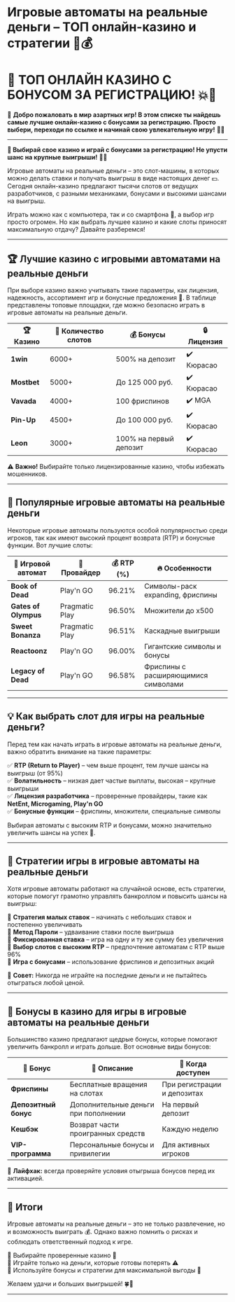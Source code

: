 # Игровые автоматы на реальные деньги – ТОП онлайн-казино и стратегии 🎰💰

# 🎰 ТОП ОНЛАЙН КАЗИНО С БОНУСОМ ЗА РЕГИСТРАЦИЮ! 💥🎯  

🚀 **Добро пожаловать в мир азартных игр! В этом списке ты найдешь самые лучшие онлайн-казино с бонусами за регистрацию. Просто выбери, переходи по ссылке и начинай свою увлекательную игру!** 🎲✨

---

**💎 Выбирай свое казино и играй с бонусами за регистрацию! Не упусти шанс на крупные выигрыши!** 🎉✨

Игровые автоматы на реальные деньги – это слот-машины, в которых можно делать ставки и получать выигрыш в виде настоящих денег 💵. Сегодня онлайн-казино предлагают тысячи слотов от ведущих разработчиков, с разными механиками, бонусами и высокими шансами на выигрыш.

Играть можно как с компьютера, так и со смартфона 📱, а выбор игр просто огромен. Но как выбрать лучшее казино и какие слоты приносят максимальную отдачу? Давайте разберемся!

---

## 🏆 Лучшие казино с игровыми автоматами на реальные деньги  

При выборе казино важно учитывать такие параметры, как лицензия, надежность, ассортимент игр и бонусные предложения 🎁. В таблице представлены топовые площадки, где можно безопасно играть в игровые автоматы на реальные деньги.

| 🏆 Казино | 🎰 Количество слотов | 💰 Бонусы | 🔒 Лицензия |
|-----------|------------------|-----------------|----------------|
| **1win** | 6000+ | 500% на депозит | ✔️ Кюрасао |
| **Mostbet** | 5000+ | До 125 000 руб. | ✔️ Кюрасао |
| **Vavada** | 4000+ | 100 фриспинов | ✔️ MGA |
| **Pin-Up** | 4500+ | До 100 000 руб. | ✔️ Кюрасао |
| **Leon** | 3000+ | 100% на первый депозит | ✔️ Кюрасао |

⚠️ **Важно!** Выбирайте только лицензированные казино, чтобы избежать мошенников.

---

## 🎰 Популярные игровые автоматы на реальные деньги  

Некоторые игровые автоматы пользуются особой популярностью среди игроков, так как имеют высокий процент возврата (RTP) и бонусные функции. Вот лучшие слоты:

| 🎰 Игровой автомат | 🏅 Провайдер | 💰 RTP (%) | 🔥 Особенности |
|--------------------|-------------|------------|----------------|
| **Book of Dead** | Play'n GO | 96.21% | Символы-раск expanding, фриспины |
| **Gates of Olympus** | Pragmatic Play | 96.50% | Множители до x500 |
| **Sweet Bonanza** | Pragmatic Play | 96.51% | Каскадные выигрыши |
| **Reactoonz** | Play'n GO | 96.00% | Гигантские символы и бонусы |
| **Legacy of Dead** | Play'n GO | 96.58% | Фриспины с расширяющимися символами |

---

## 💡 Как выбрать слот для игры на реальные деньги?  

Перед тем как начать играть в игровые автоматы на реальные деньги, важно обратить внимание на такие параметры:

✅ **RTP (Return to Player)** – чем выше процент, тем лучше шансы на выигрыш (от 95%)  
✅ **Волатильность** – низкая дает частые выплаты, высокая – крупные выигрыши  
✅ **Лицензия разработчика** – проверенные провайдеры, такие как **NetEnt, Microgaming, Play'n GO**  
✅ **Бонусные функции** – фриспины, множители, специальные символы  

Выбирая автоматы с высоким RTP и бонусами, можно значительно увеличить шансы на успех 🎯.

---

## 🎯 Стратегии игры в игровые автоматы на реальные деньги  

Хотя игровые автоматы работают на случайной основе, есть стратегии, которые помогут грамотно управлять банкроллом и повысить шансы на выигрыш:

📌 **Стратегия малых ставок** – начинать с небольших ставок и постепенно увеличивать  
📌 **Метод Пароли** – удваивание ставки после выигрыша  
📌 **Фиксированная ставка** – игра на одну и ту же сумму без увеличения  
📌 **Выбор слотов с высоким RTP** – предпочтение автоматам с RTP выше 96%  
📌 **Игра с бонусами** – использование фриспинов и депозитных акций  

🚨 **Совет:** Никогда не играйте на последние деньги и не пытайтесь отыграться любой ценой.

---

## 🎁 Бонусы в казино для игры в игровые автоматы на реальные деньги  

Большинство казино предлагают щедрые бонусы, которые помогают увеличить банкролл и играть дольше. Вот основные виды бонусов:

| 🎁 Бонус | 📌 Описание | 📅 Когда доступен |
|---------|-----------|----------------|
| **Фриспины** | Бесплатные вращения на слотах | При регистрации и депозитах |
| **Депозитный бонус** | Дополнительные деньги при пополнении | На первый депозит |
| **Кешбэк** | Возврат части проигранных средств | Каждую неделю |
| **VIP-программа** | Персональные бонусы и привилегии | Для активных игроков |

🎯 **Лайфхак:** всегда проверяйте условия отыгрыша бонусов перед их активацией.

---

## 🏁 Итоги  

Игровые автоматы на реальные деньги – это не только развлечение, но и возможность выиграть 💰. Однако важно помнить о рисках и соблюдать ответственный подход к игре.

🔹 Выбирайте проверенные казино 🎰  
🔹 Играйте только на деньги, которые готовы потерять ⚠️  
🔹 Используйте бонусы и стратегии для максимальной выгоды 🎁  

Желаем удачи и больших выигрышей! 🍀💸

---

